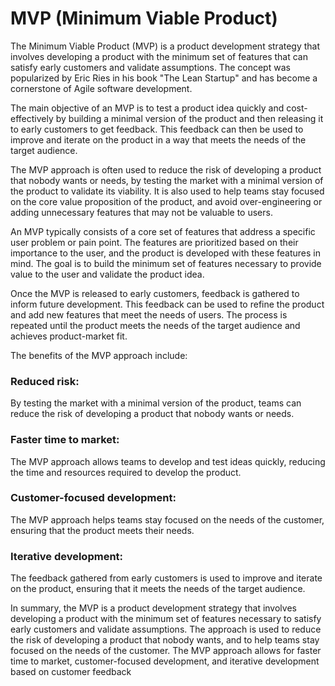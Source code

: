 # MVP (Minimum Viable Product)
The Minimum Viable Product (MVP) is a product development strategy that involves developing a product with the minimum set of features that can satisfy early customers and validate assumptions. The concept was popularized by Eric Ries in his book "The Lean Startup" and has become a cornerstone of Agile software development.

The main objective of an MVP is to test a product idea quickly and cost-effectively by building a minimal version of the product and then releasing it to early customers to get feedback. This feedback can then be used to improve and iterate on the product in a way that meets the needs of the target audience.

The MVP approach is often used to reduce the risk of developing a product that nobody wants or needs, by testing the market with a minimal version of the product to validate its viability. It is also used to help teams stay focused on the core value proposition of the product, and avoid over-engineering or adding unnecessary features that may not be valuable to users.

An MVP typically consists of a core set of features that address a specific user problem or pain point. The features are prioritized based on their importance to the user, and the product is developed with these features in mind. The goal is to build the minimum set of features necessary to provide value to the user and validate the product idea.

Once the MVP is released to early customers, feedback is gathered to inform future development. This feedback can be used to refine the product and add new features that meet the needs of users. The process is repeated until the product meets the needs of the target audience and achieves product-market fit.

The benefits of the MVP approach include:

### Reduced risk:  
  By testing the market with a minimal version of the product, teams can reduce the risk of developing a product that nobody wants or needs.

### Faster time to market: 
  The MVP approach allows teams to develop and test ideas quickly, reducing the time and resources required to develop the product.

### Customer-focused development: 
  The MVP approach helps teams stay focused on the needs of the customer, ensuring that the product meets their needs.

### Iterative development: 
  The feedback gathered from early customers is used to improve and iterate on the product, ensuring that it meets the needs of the target audience.

In summary, the MVP is a product development strategy that involves developing a product with the minimum set of features necessary to satisfy early customers and validate assumptions. The approach is used to reduce the risk of developing a product that nobody wants, and to help teams stay focused on the needs of the customer. The MVP approach allows for faster time to market, customer-focused development, and iterative development based on customer feedback


